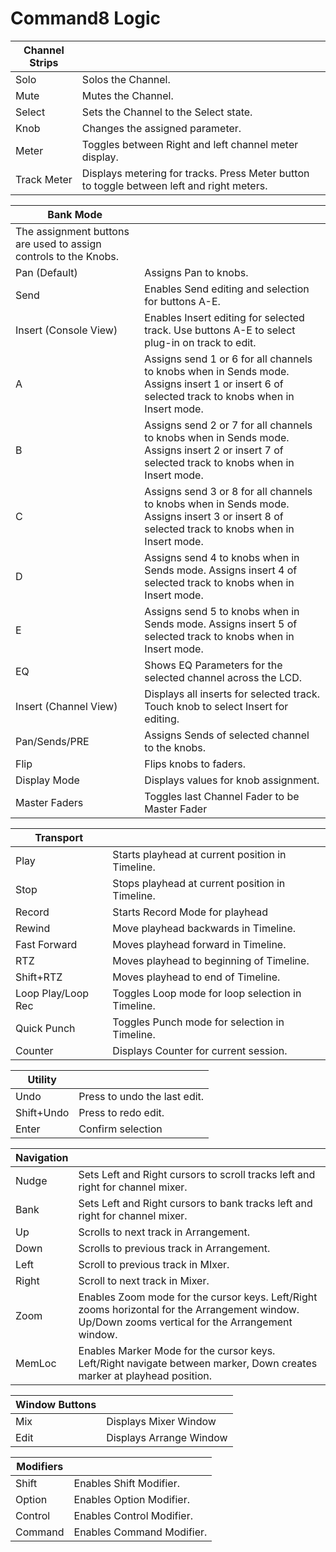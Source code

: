 # Command8 Logic

| Channel Strips |  |
|---|---|
| Solo | Solos the Channel. |
| Mute | Mutes the Channel. |
| Select | Sets the Channel to the Select state. |
| Knob | Changes the assigned parameter. |
| Meter | Toggles between Right and left channel meter display. |
| Track Meter | Displays metering for tracks. Press Meter button to toggle between left and right meters. |

| Bank Mode |  |
|---|---|
| The assignment buttons are used to assign controls to the Knobs. |  |
| Pan (Default) | Assigns Pan to knobs. |
| Send | Enables Send editing and selection for buttons A-E. |
| Insert (Console View) | Enables Insert editing for selected track. Use buttons A-E to select plug-in on track to edit. |
| A | Assigns send 1 or 6 for all channels to knobs when in Sends mode. Assigns insert 1 or insert 6 of selected track to knobs when in Insert mode. |
| B | Assigns send 2 or 7 for all channels to knobs when in Sends mode. Assigns insert 2 or insert 7 of selected track to knobs when in Insert mode. |
| C | Assigns send 3 or 8 for all channels to knobs when in Sends mode. Assigns insert 3 or insert 8 of selected track to knobs when in Insert mode. |
| D | Assigns send 4 to knobs when in Sends mode. Assigns insert 4 of selected track to knobs when in Insert mode. |
| E | Assigns send 5 to knobs when in Sends mode. Assigns insert 5 of selected track to knobs when in Insert mode. |
| EQ | Shows EQ Parameters for the selected channel across the LCD. |
| Insert (Channel View) | Displays all inserts for selected track. Touch knob to select Insert for editing. |
| Pan/Sends/PRE | Assigns Sends of selected channel to the knobs. |
| Flip | Flips knobs to faders. |
| Display Mode | Displays values for knob assignment. |
| Master Faders | Toggles last Channel Fader to be Master Fader |

| Transport |  |
|---|---|
| Play | Starts playhead at current position in Timeline. |
| Stop | Stops playhead at current position in Timeline. |
| Record | Starts Record Mode for playhead |
| Rewind | Move playhead backwards in Timeline. |
| Fast Forward | Moves playhead forward in Timeline. |
| RTZ | Moves playhead to beginning of Timeline. |
| Shift+RTZ | Moves playhead to end of Timeline. |
| Loop Play/Loop Rec | Toggles Loop mode for loop selection in Timeline. |
| Quick Punch | Toggles Punch mode for selection in Timeline. |
| Counter | Displays Counter for current session. |

| Utility |  |
|---|---|
| Undo | Press to undo the last edit. |
| Shift+Undo | Press to redo edit. |
| Enter | Confirm selection |

| Navigation |  |
|---|---|
| Nudge | Sets Left and Right cursors to scroll tracks left and right for channel mixer. |
| Bank | Sets Left and Right cursors to bank tracks left and right for channel mixer. |
| Up | Scrolls to next track in Arrangement. |
| Down | Scrolls to previous track in Arrangement. |
| Left | Scroll to previous track in MIxer. |
| Right | Scroll to next track in Mixer. |
| Zoom | Enables Zoom mode for the cursor keys. Left/Right zooms horizontal for the Arrangement window. Up/Down zooms vertical for the Arrangement window. |
| MemLoc | Enables Marker Mode for the cursor keys. Left/Right navigate between marker, Down creates marker at playhead position. |

| Window Buttons |  |
|---|---|
| Mix | Displays Mixer Window |
| Edit | Displays Arrange Window |

| Modifiers |  |
|---|---|
| Shift | Enables Shift Modifier. |
| Option | Enables Option Modifier. |
| Control | Enables Control Modifier. |
| Command | Enables Command Modifier. |

